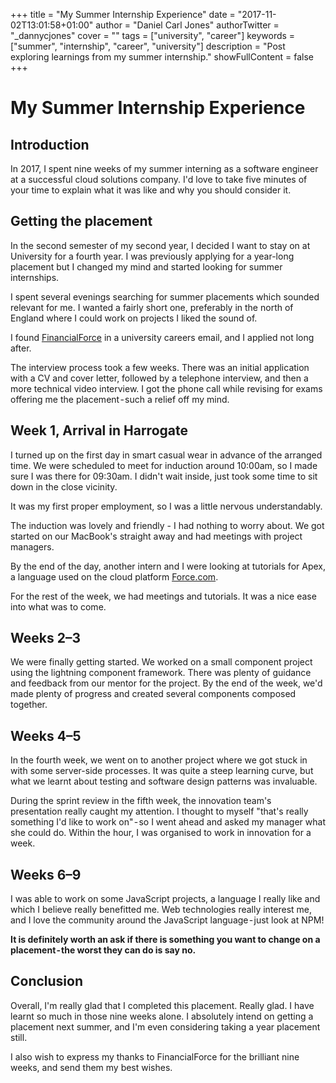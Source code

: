 +++
title = "My Summer Internship Experience"
date = "2017-11-02T13:01:58+01:00"
author = "Daniel Carl Jones"
authorTwitter = "_dannycjones"
cover = ""
tags = ["university", "career"]
keywords = ["summer", "internship", "career", "university"]
description = "Post exploring learnings from my summer internship."
showFullContent = false
+++

# My Summer Internship Experience

## Introduction

In 2017, I spent nine weeks of my summer interning as a software engineer at a successful cloud solutions company. I'd love to take five minutes of your time to explain what it was like and why you should consider it.

## Getting the placement

In the second semester of my second year, I decided I want to stay on at University for a fourth year. I was previously applying for a year-long placement but I changed my mind and started looking for summer internships.

I spent several evenings searching for summer placements which sounded relevant for me. I wanted a fairly short one, preferably in the north of England where I could work on projects I liked the sound of.

I found [FinancialForce](https://www.financialforce.com/) in a university careers email, and I applied not long after.

The interview process took a few weeks. There was an initial application with a CV and cover letter, followed by a telephone interview, and then a more technical video interview. I got the phone call while revising for exams offering me the placement - such a relief off my mind.

## Week 1, Arrival in Harrogate

I turned up on the first day in smart casual wear in advance of the arranged time. We were scheduled to meet for induction around 10:00am, so I made sure I was there for 09:30am. I didn't wait inside, just took some time to sit down in the close vicinity.

It was my first proper employment, so I was a little nervous understandably.

The induction was lovely and friendly - I had nothing to worry about. We got started on our MacBook's straight away and had meetings with project managers.

By the end of the day, another intern and I were looking at tutorials for Apex, a language used on the cloud platform [Force.com](https://force.com).

For the rest of the week, we had meetings and tutorials. It was a nice ease into what was to come.
## Weeks 2–3

We were finally getting started. We worked on a small component project using the lightning component framework. There was plenty of guidance and feedback from our mentor for the project. By the end of the week, we'd made plenty of progress and created several components composed together.

## Weeks 4–5

In the fourth week, we went on to another project where we got stuck in with some server-side processes. It was quite a steep learning curve, but what we learnt about testing and software design patterns was invaluable.

During the sprint review in the fifth week, the innovation team's presentation really caught my attention. I thought to myself "that's really something I'd like to work on" - so I went ahead and asked my manager what she could do. Within the hour, I was organised to work in innovation for a week.

## Weeks 6–9

I was able to work on some JavaScript projects, a language I really like and which I believe really benefitted me. Web technologies really interest me, and I love the community around the JavaScript language - just look at NPM!

**It is definitely worth an ask if there is something you want to change on a placement - the worst they can do is say no.**

## Conclusion

Overall, I'm really glad that I completed this placement. Really glad. I have learnt so much in those nine weeks alone. I absolutely intend on getting a placement next summer, and I'm even considering taking a year placement still.

I also wish to express my thanks to FinancialForce for the brilliant nine weeks, and send them my best wishes.

